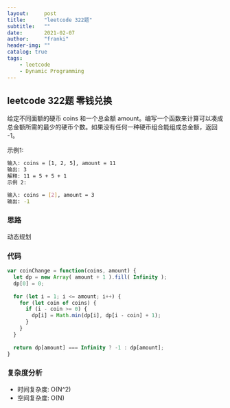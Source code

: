 ```yaml
---
layout:     post
title:      "leetcode 322题"
subtitle:   ""
date:       2021-02-07
author:     "franki"
header-img: ""
catalog: true
tags:
    - leetcode
    - Dynamic Programming
---
```


## leetcode 322题 零钱兑换

给定不同面额的硬币 coins 和一个总金额 amount。编写一个函数来计算可以凑成总金额所需的最少的硬币个数。如果没有任何一种硬币组合能组成总金额，返回 -1。

示例1:

```bash
输入: coins = [1, 2, 5], amount = 11
输出: 3
解释: 11 = 5 + 5 + 1
示例 2:

输入: coins = [2], amount = 3
输出: -1
```

### 思路

动态规划

### 代码

```js
var coinChange = function(coins, amount) {
  let dp = new Array( amount + 1 ).fill( Infinity );
  dp[0] = 0;
  
  for (let i = 1; i <= amount; i++) {
    for (let coin of coins) {
      if (i - coin >= 0) {
        dp[i] = Math.min(dp[i], dp[i - coin] + 1);
      }
    }
  }
  
  return dp[amount] === Infinity ? -1 : dp[amount];
}
```

### 复杂度分析

- 时间复杂度: O(N^2)
- 空间复杂度: O(N)

